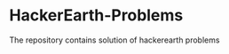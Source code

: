# HackerEarth-Problems
The repository contains solution of hackerearth problems      
    
    
  
 
 

